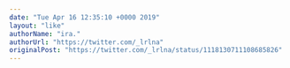 ```yaml
---
date: "Tue Apr 16 12:35:10 +0000 2019"
layout: "like"
authorName: "ira."
authorUrl: "https://twitter.com/_lrlna"
originalPost: "https://twitter.com/_lrlna/status/1118130711108685826"
---
```


